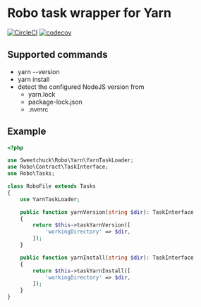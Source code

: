 # Robo task wrapper for Yarn

[![CircleCI](https://circleci.com/gh/Sweetchuck/robo-yarn/tree/3.x.svg?style=svg)](https://circleci.com/gh/Sweetchuck/robo-yarn/?branch=3.x)
[![codecov](https://codecov.io/gh/Sweetchuck/robo-yarn/branch/3.x/graph/badge.svg?token=HSF16OGPyr)](https://app.codecov.io/gh/Sweetchuck/robo-yarn/branch/3.x)


## Supported commands

* yarn --version
* yarn install
* detect the configured NodeJS version from
  * yarn.lock
  * package-lock.json
  * .nvmrc


## Example

```php
<?php

use Sweetchuck\Robo\Yarn\YarnTaskLoader;
use Robo\Contract\TaskInterface;
use Robo\Tasks;

class RoboFile extends Tasks
{
    use YarnTaskLoader;

    public function yarnVersion(string $dir): TaskInterface
    {
        return $this->taskYarnVersion([
            'workingDirectory' => $dir,
        ]);
    }

    public function yarnInstall(string $dir): TaskInterface
    {
        return $this->taskYarnInstall([
            'workingDirectory' => $dir,
        ]);
    }
}
```
